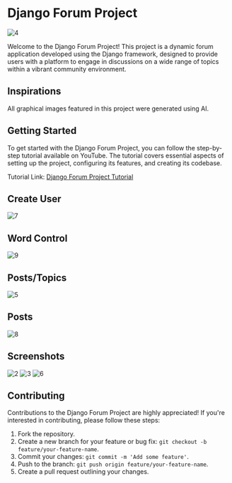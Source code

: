 # Django Forum Project

![4](https://github.com/lucasasr25/django_forum/assets/90220811/1797c6db-5419-479b-8e62-9d0fde29d14c)


Welcome to the Django Forum Project! This project is a dynamic forum application developed using the Django framework, designed to provide users with a platform to engage in discussions on a wide range of topics within a vibrant community environment.

## Inspirations

All graphical images featured in this project were generated using AI.

## Getting Started

To get started with the Django Forum Project, you can follow the step-by-step tutorial available on YouTube. The tutorial covers essential aspects of setting up the project, configuring its features, and creating its codebase.

Tutorial Link: [Django Forum Project Tutorial](https://www.youtube.com/playlist?list=PLMXItuyqfZ97qBrnK3KML_W4_AbfNrPDt)

## Create User

![7](https://github.com/lucasasr25/django_forum/assets/90220811/096faf7f-6178-4ccb-bc2f-dd4e90a31960)

## Word Control

![9](https://github.com/lucasasr25/django_forum/assets/90220811/c5a829a5-3866-4110-a149-3ecd95a5fde4)


## Posts/Topics

![5](https://github.com/lucasasr25/django_forum/assets/90220811/d104a09d-c24f-4b19-a736-9193274bb99d)

## Posts

![8](https://github.com/lucasasr25/django_forum/assets/90220811/492ca3c7-1dc5-420e-b303-83ddcbbf3417)

## Screenshots

![2](https://github.com/lucasasr25/django_forum/assets/90220811/f8386ca1-f2eb-4d89-9310-1c6a03c51bc6)
![3](https://github.com/lucasasr25/django_forum/assets/90220811/0d727419-1fbe-4e4f-a92f-7bddcdfb288b)
![6](https://github.com/lucasasr25/django_forum/assets/90220811/0240c364-1b60-45ed-8353-1c62cd15ed7e)


## Contributing

Contributions to the Django Forum Project are highly appreciated! If you're interested in contributing, please follow these steps:

1. Fork the repository.
2. Create a new branch for your feature or bug fix: `git checkout -b feature/your-feature-name`.
3. Commit your changes: `git commit -m 'Add some feature'`.
4. Push to the branch: `git push origin feature/your-feature-name`.
5. Create a pull request outlining your changes.
